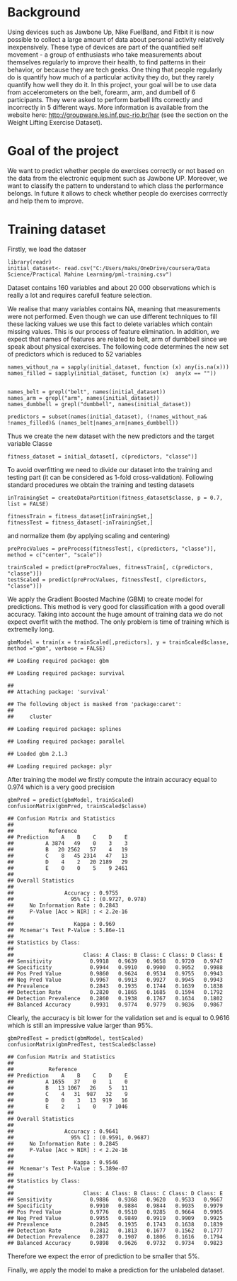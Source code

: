 Background
==========

Using devices such as Jawbone Up, Nike FuelBand, and Fitbit it is now
possible to collect a large amount of data about personal activity
relatively inexpensively. These type of devices are part of the
quantified self movement - a group of enthusiasts who take measurements
about themselves regularly to improve their health, to find patterns in
their behavior, or because they are tech geeks. One thing that people
regularly do is quantify how much of a particular activity they do, but
they rarely quantify how well they do it. In this project, your goal
will be to use data from accelerometers on the belt, forearm, arm, and
dumbell of 6 participants. They were asked to perform barbell lifts
correctly and incorrectly in 5 different ways. More information is
available from the website here:
<http://groupware.les.inf.puc-rio.br/har> (see the section on the Weight
Lifting Exercise Dataset).

Goal of the project
===================

We want to predict whether people do exercises correctly or not based on
the data from the electronic equipment such as Jawbone UP. Moreover, we
want to classify the pattern to understand to which class the
performance belongs. In future it allows to check whether people do
exercises corrrectly and help them to improve.

Training dataset
================

Firstly, we load the dataser

    library(readr)
    initial_dataset<- read.csv("C:/Users/maks/OneDrive/coursera/Data Science/Practical Mahine Learning/pml-training.csv")

Dataset contains 160 variables and about 20 000 observations which is
really a lot and requires carefull feature selection.

We realise that many variables contains NA, meaning that measurements
were not performed. Even though we can use different techniques to fill
these lacking values we use this fact to delete variables which contain
missing values. This is our process of feature elimination. In addition,
we expect that names of features are related to belt, arm of dumbbell
since we speak about physical exercises. The following code determines
the new set of predictors which is reduced to 52 variables

    names_without_na = sapply(initial_dataset, function (x) any(is.na(x)))
    names_filled = sapply(initial_dataset, function (x)  any(x == ""))


    names_belt = grepl("belt", names(initial_dataset))
    names_arm = grepl("arm", names(initial_dataset))
    names_dumbbell = grepl("dumbbell", names(initial_dataset))

    predictors = subset(names(initial_dataset), (!names_without_na& !names_filled)& (names_belt|names_arm|names_dumbbell))

Thus we create the new dataset with the new predictors and the target
variable Classe

    fitness_dataset = initial_dataset[, c(predictors, "classe")]

To avoid overfitting we need to divide our dataset into the training and
testing part (it can be considered as 1-fold cross-validation).
Following standard procedures we obtain the training and testing
datasets

    inTrainingSet = createDataPartition(fitness_dataset$classe, p = 0.7, list = FALSE)

    fitnessTrain = fitness_dataset[inTrainingSet,]
    fitnessTest = fitness_dataset[-inTrainingSet,]

and normalize them (by applying scaling and centering)

    preProcValues = preProcess(fitnessTest[, c(predictors, "classe")], method = c("center", "scale"))

    trainScaled = predict(preProcValues, fitnessTrain[, c(predictors, "classe")])
    testScaled = predict(preProcValues, fitnessTest[, c(predictors, "classe")])

We apply the Gradient Boosted Machine (GBM) to create model for
predictions. This method is very good for classification with a good
overall accuracy. Taking into account the huge amount of training data
we do not expect overfit with the method. The only problem is time of
training which is extremelly long.

    gbmModel = train(x = trainScaled[,predictors], y = trainScaled$classe, method ="gbm", verbose = FALSE)

    ## Loading required package: gbm

    ## Loading required package: survival

    ## 
    ## Attaching package: 'survival'

    ## The following object is masked from 'package:caret':
    ## 
    ##     cluster

    ## Loading required package: splines

    ## Loading required package: parallel

    ## Loaded gbm 2.1.3

    ## Loading required package: plyr

After training the model we firstly compute the intrain accuracy equal
to 0.974 which is a very good precision

    gbmPred = predict(gbmModel, trainScaled)
    confusionMatrix(gbmPred, trainScaled$classe)

    ## Confusion Matrix and Statistics
    ## 
    ##           Reference
    ## Prediction    A    B    C    D    E
    ##          A 3874   49    0    3    3
    ##          B   20 2562   57    4   19
    ##          C    8   45 2314   47   13
    ##          D    4    2   20 2189   29
    ##          E    0    0    5    9 2461
    ## 
    ## Overall Statistics
    ##                                          
    ##                Accuracy : 0.9755         
    ##                  95% CI : (0.9727, 0.978)
    ##     No Information Rate : 0.2843         
    ##     P-Value [Acc > NIR] : < 2.2e-16      
    ##                                          
    ##                   Kappa : 0.969          
    ##  Mcnemar's Test P-Value : 5.86e-11       
    ## 
    ## Statistics by Class:
    ## 
    ##                      Class: A Class: B Class: C Class: D Class: E
    ## Sensitivity            0.9918   0.9639   0.9658   0.9720   0.9747
    ## Specificity            0.9944   0.9910   0.9900   0.9952   0.9988
    ## Pos Pred Value         0.9860   0.9624   0.9534   0.9755   0.9943
    ## Neg Pred Value         0.9967   0.9913   0.9927   0.9945   0.9943
    ## Prevalence             0.2843   0.1935   0.1744   0.1639   0.1838
    ## Detection Rate         0.2820   0.1865   0.1685   0.1594   0.1792
    ## Detection Prevalence   0.2860   0.1938   0.1767   0.1634   0.1802
    ## Balanced Accuracy      0.9931   0.9774   0.9779   0.9836   0.9867

Clearly, the accuracy is bit lower for the validation set and is equal
to 0.9616 which is still an impressive value larger than 95%.

    gbmPredTest = predict(gbmModel, testScaled)
    confusionMatrix(gbmPredTest, testScaled$classe)

    ## Confusion Matrix and Statistics
    ## 
    ##           Reference
    ## Prediction    A    B    C    D    E
    ##          A 1655   37    0    1    0
    ##          B   13 1067   26    5   11
    ##          C    4   31  987   32    9
    ##          D    0    3   13  919   16
    ##          E    2    1    0    7 1046
    ## 
    ## Overall Statistics
    ##                                           
    ##                Accuracy : 0.9641          
    ##                  95% CI : (0.9591, 0.9687)
    ##     No Information Rate : 0.2845          
    ##     P-Value [Acc > NIR] : < 2.2e-16       
    ##                                           
    ##                   Kappa : 0.9546          
    ##  Mcnemar's Test P-Value : 5.389e-07       
    ## 
    ## Statistics by Class:
    ## 
    ##                      Class: A Class: B Class: C Class: D Class: E
    ## Sensitivity            0.9886   0.9368   0.9620   0.9533   0.9667
    ## Specificity            0.9910   0.9884   0.9844   0.9935   0.9979
    ## Pos Pred Value         0.9776   0.9510   0.9285   0.9664   0.9905
    ## Neg Pred Value         0.9955   0.9849   0.9919   0.9909   0.9925
    ## Prevalence             0.2845   0.1935   0.1743   0.1638   0.1839
    ## Detection Rate         0.2812   0.1813   0.1677   0.1562   0.1777
    ## Detection Prevalence   0.2877   0.1907   0.1806   0.1616   0.1794
    ## Balanced Accuracy      0.9898   0.9626   0.9732   0.9734   0.9823

Therefore we expect the error of prediction to be smaller that 5%.

Finally, we apply the model to make a prediction for the unlabeled
dataset.
